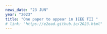 ```yaml
---
news_date: "23 JUN"
year: "2023"
title: "One paper to appear in IEEE TII "
# link: "https://e2ead.github.io/2023.html"
---
```

